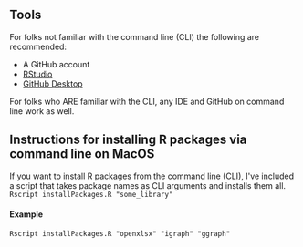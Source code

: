## Tools
For folks not familiar with the command line (CLI) the following are recommended: 
- A GitHub account
- [RStudio](https://www.rstudio.com/products/rstudio/)
- [GitHub Desktop](https://desktop.github.com/)

For folks who ARE familiar with the CLI, any IDE and GitHub on command line work as well.

## Instructions for installing R packages via command line on MacOS
If you want to install R packages from the command line (CLI), I've included a script that takes package names as CLI arguments and installs them all.
`Rscript installPackages.R "some_library"`

#### Example
`Rscript installPackages.R "openxlsx" "igraph" "ggraph"`
